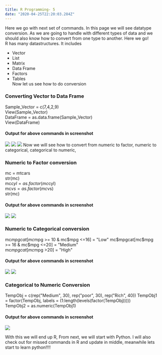 ```yaml
---
title: R Programming- 5
date: "2020-04-25T22:20:03.284Z"
---
```


Here we go with next set of commands. In this page we will see datatype conversion. As we are going to handle with different types of data and we should also know how to convert from one type to another. Here we go!  
R has many datastructures. It includes
- Vector
- List
- Matrix
- Data Frame
- Factors
- Tables    
Now let us see how to do conversion
### Converting Vector to Data Frame
Sample_Vector = c(7,4,2,9)    
View(Sample_Vector)   
DataFrame = as.data.frame(Sample_Vector)      
View(DataFrame)     
#### Output for above commands in screenshot  
![](./p1.png) 
![](./p2.png) 
![](./p3.png) 
Now we will see how to convert from numeric to factor, numeric to categorical, categorical to numeric,
### Numeric to Factor conversion
mc = mtcars    
str(mc)      
mc$cyl = as.factor(mc$cyl)    
mc$vs = as.factor(mc$vs)   
str(mc)     
#### Output for above commands in screenshot  
![](./p4.png) 
![](./p5.png)  
### Numeric to Categorical conversion
mc$mpgcat[mc$mpg >= 10 & mc$mpg <=16] = "Low"    
mc$mpgcat[mc$mpg >= 16 & mc$mpg <=20] = "Medium"   
mc$mpgcat[mc$mpg >20] = "High"    
#### Output for above commands in screenshot
![](./p6.png) 
![](./p7.png)  
### Categorical to Numeric Conversion
TempObj = c(rep("Medium", 30), rep("poor", 30), rep("Rich", 40)) 
TempObj1 = factor(TempObj, labels = (1:length(levels(factor(TempObj)))))   
TempObj2 = as.numeric(TempObj1)     
#### Output for above commands in screenshot 
![](./p8.png)   

With this we will end up R, From next, we will start with Python. I will also check out for missed commands in R and update in middle, meanwhile lets start to learn python!!!!



